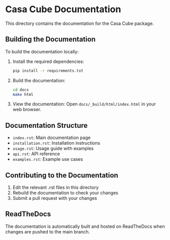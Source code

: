 # Casa Cube Documentation

This directory contains the documentation for the Casa Cube package.

## Building the Documentation

To build the documentation locally:

1. Install the required dependencies:
   ```bash
   pip install -r requirements.txt
   ```

2. Build the documentation:
   ```bash
   cd docs
   make html
   ```

3. View the documentation:
   Open `docs/_build/html/index.html` in your web browser.

## Documentation Structure

- `index.rst`: Main documentation page
- `installation.rst`: Installation instructions
- `usage.rst`: Usage guide with examples
- `api.rst`: API reference
- `examples.rst`: Example use cases

## Contributing to the Documentation

1. Edit the relevant .rst files in this directory
2. Rebuild the documentation to check your changes
3. Submit a pull request with your changes

## ReadTheDocs

The documentation is automatically built and hosted on ReadTheDocs when changes are pushed to the main branch. 